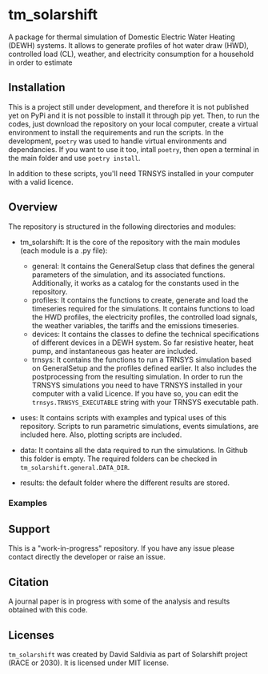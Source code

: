 # tm_solarshift

A package for thermal simulation of Domestic Electric Water Heating (DEWH) systems. It allows to generate profiles of hot water draw (HWD), controlled load (CL), weather, and electricity consumption for a household in order to estimate 

## Installation
This is a project still under development, and therefore it is not published yet on PyPi and it is not possible to install it through pip yet. Then, to run the codes, just download the repository on your local computer, create a virtual environment to install the requirements and run the scripts.
In the development, `poetry` was used to handle virtual environments and dependancies. If you want to use it too, intall `poetry`, then open a terminal in the main folder and use `poetry install`.

In addition to these scripts, you'll need TRNSYS installed in your computer with a valid licence.

## Overview

The repository is structured in the following directories and modules:
- tm_solarshift: It is the core of the repository with the main modules (each module is a .py file):
    - general: It contains the GeneralSetup class that defines the general parameters of the simulation, and its associated functions. Additionally, it works as a catalog for the constants used in the repository.
    - profiles: It contains the functions to create, generate and load the timeseries required for the simulations. It contains functions to load the HWD profiles, the electricity profiles, the controlled load signals, the weather variables, the tariffs and the emissions timeseries.
    - devices: It contains the classes to define the technical specifications of different devices in a DEWH system. So far resistive heater, heat pump, and instantaneous gas heater are included.
    - trnsys: It contains the functions to run a TRNSYS simulation based on GeneralSetup and the profiles defined earlier. It also includes the postprocessing from the resulting simulation. In order to run the TRNSYS simulations you need to have TRNSYS installed in your computer with a valid Licence. If you have so, you can edit the `trnsys.TRNSYS_EXECUTABLE` string with your TRNSYS executable path.

- uses: It contains scripts with examples and typical uses of this repository. Scripts to run parametric simulations, events simulations, are included here. Also, plotting scripts are included.
- data: It contains all the data required to run the simulations. In Github this folder is empty. The required folders can be checked in `tm_solarshift.general.DATA_DIR`.
- results: the default folder where the different results are stored.


### Examples


## Support

This is a "work-in-progress" repository. If you have any issue please contact directly the developer or raise an issue.


## Citation

A journal paper is in progress with some of the analysis and results obtained with this code.

## Licenses
`tm_solarshift` was created by David Saldivia as part of Solarshift project (RACE or 2030). It is licensed under MIT license.
